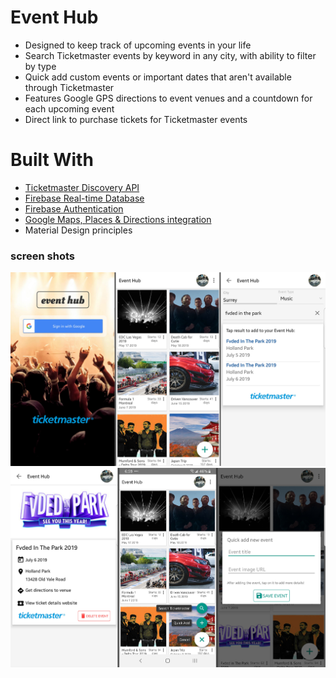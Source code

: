 # Event Hub
  - Designed to keep track of upcoming events in your life
  - Search Ticketmaster events by keyword in any city, with ability to filter by type
  - Quick add custom events or important dates that aren't available through Ticketmaster
  - Features Google GPS directions to event venues and a countdown for each upcoming event
  - Direct link to purchase tickets for Ticketmaster events

# Built With
  - [Ticketmaster Discovery API](https://developer.ticketmaster.com/products-and-docs/apis/discovery-api/v2/)
  - [Firebase Real-time Database](https://firebase.google.com/)
  - [Firebase Authentication](https://firebase.google.com/)
  - [Google Maps, Places & Directions integration](https://developers.google.com/android/)
  - Material Design principles 

### screen shots

![Screenshot1](https://github.com/ddiiorio/event-hub/blob/master/app/src/screens1.png)
![Screenshot1](https://github.com/ddiiorio/event-hub/blob/master/app/src/screens2.png)
